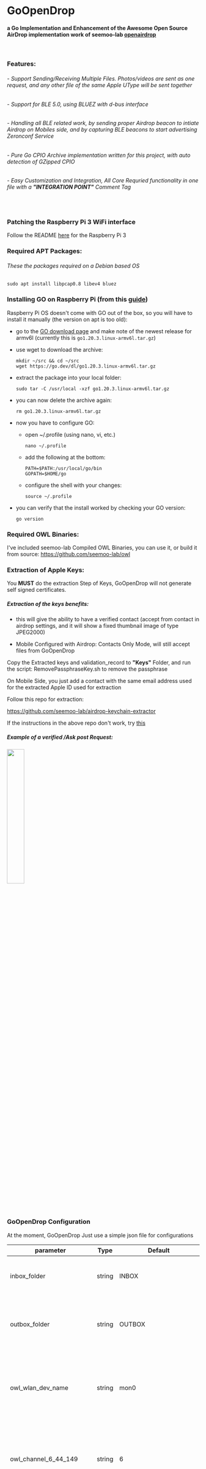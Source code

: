 
# GoOpenDrop


#### a Go Implementation and Enhancement of the Awesome Open Source AirDrop implementation work of seemoo-lab [openairdrop](https://github.com/seemoo-lab/opendrop)
<br/>

### Features:

###### - Support Sending/Receiving Multiple Files. Photos/videos are sent as one request, and any other file of the same Apple UType will be sent together

###### - Support for BLE 5.0, using BLUEZ with d-bus interface

###### - Handling all BLE related work, by sending proper Airdrop beacon to intiate Airdrop on Mobiles side, and by capturing BLE beacons to start advertising Zeronconf Service

###### - Pure Go CPIO Archive implementation written for this project, with auto detection of GZipped CPIO

###### - Easy Customization and Integration, All Core Requried functionality in one file with a **"INTEGRATION POINT"** Comment Tag

<br/>

### Patching the Raspberry Pi 3 WiFi interface

Follow the README [here](https://github.com/seemoo-lab/nexmon/blob/master/README.md) for the Raspberry Pi 3

### Required APT Packages:

###### These the packages required on a Debian based OS
```
sudo apt install libpcap0.8 libev4 bluez
```

### Installing GO on Raspberry Pi (from this [guide](https://www.jeremymorgan.com/tutorials/raspberry-pi/install-go-raspberry-pi/))

Raspberry Pi OS doesn't come with GO out of the box, so you will have to install it manually (the version on apt is too old):

- go to the [GO download page](https://golang.org/dl/) and make note of the newest release for armv6l (currently this is `go1.20.3.linux-armv6l.tar.gz`)

- use wget to download the archive:
  ```
  mkdir ~/src && cd ~/src
  wget https://go.dev/dl/go1.20.3.linux-armv6l.tar.gz
  ```

- extract the package into your local folder:
  ```
  sudo tar -C /usr/local -xzf go1.20.3.linux-armv6l.tar.gz
  ```

- you can now delete the archive again:
  ```
  rm go1.20.3.linux-armv6l.tar.gz
  ```

- now you have to configure GO:
	- open ~/.profile (using nano, vi, etc.)
	  ```
	  nano ~/.profile
	  ```
	- add the following at the bottom:
	  ```
	  PATH=$PATH:/usr/local/go/bin
	  GOPATH=$HOME/go
	  ```
	- configure the shell with your changes:
	  ```
	  source ~/.profile
	  ```

- you can verify that the install worked by checking your GO version:
  ```
  go version
  ```

### Required OWL Binaries:

I've included seemoo-lab Compiled OWL Binaries, you can use it, or build it from source:
https://github.com/seemoo-lab/owl
<br/>

### Extraction of Apple Keys:

You **MUST** do the extraction Step of Keys, GoOpenDrop will not generate self signed certificates.

##### Extraction of the keys benefits:
- this will give the ability to have a verified contact (accept from contact in airdrop settings, and it will show a fixed thumbnail image of type JPEG2000)

- Mobile Configured with Airdrop: Contacts Only Mode, will still accept files from GoOpenDrop


Copy the Extracted keys and validation_record to **"Keys"** Folder, and run the script: RemovePassphraseKey.sh to remove the passphrase

On Mobile Side, you just add a contact with the same email address used for the extracted Apple ID used for extraction

Follow this repo for extraction:

https://github.com/seemoo-lab/airdrop-keychain-extractor

If the instructions in the above repo don't work, try [this](https://github.com/seemoo-lab/airdrop-keychain-extractor/issues/2#issuecomment-1501217586)

##### Example of a verified /Ask post Request:

<img src="verified.png" width="30%" height="30%"></img>

<br/>

### GoOpenDrop Configuration

At the moment, GoOpenDrop Just use a simple json file for configurations

| parameter                   | Type   | Default                    |                                                                                                           |
| --------------------------- | ------ | -------------------------- | --------------------------------------------------------------------------------------------------------- |
| inbox_folder                | string | INBOX                      | This is the folder of the Received File from Mobile                                                       |
| outbox_folder               | string | OUTBOX                     | This is the Folder where GoOpenDrop will check for Sending Files to Mobile                                |
| owl_wlan_dev_name           | string | mon0                       | Wlan Interface Name to used for Owl, set to mon0 for nexmon patched interfaces                            |
| owl_channel_6_44_149        | string | 6                          | wlan Channel to used for Owl, currently always uses 6 no matter what you specify here                       |
| os_downloadedfiles_owner    | string | pi                         | Os Username to change received files owner to                                                             |
| awdl_interface_name         | string | awdl0                      | The Interface name to set Owl to                                                                          |
| thumbnail_picture_jp2       | string | fixed_thumbnail.jp2        | GoOpenDrop will use this file as thumbnail for /Ask requests, file should be of type JP2000, size 540x540 |
| ble_device                  | string | hci0                       | (The Raspberry Pi 3 bluetooth interface)                                                                  |
| airdrop_appleid             | string |                            | The Apple ID Account used in Extracting Keys, this used even for broadcasting proper BLE Beacons          |
| airdrop_email               | string |                            | Can be Same as Apple ID                                                                                   |
| airdrop_phone               | string |                            | any number will do                                                                                        |
| airdrop_server_hostname     | string | GoOpenDrop                 | The device Name that will appear which mobile phone discover GoOpenDrop                                   |
| airdrop_server_model        | string | MacbookPro5.1              | No need to modify this                                                                                    |
| airdrop_server_port         | int    | 8772                       | No need to modify this                                                                                    |
| apple_root_cert             | string | certs/apple_root_ca.pem    | Apple Root Certificate, already included in this repo                                                     |
| extracted_certififcate      | string | keys/certificate.pem       | Extracted Certificate                                                                                     |
| extracted_certkey           | string | keys/key_noenc.pem         | Extracted Certificate Key, after removing the encryption                                                  |
| extracted_validation_recoed | string | keys/validation_record.cms | Extracted Validation Record                                                                               |

<br/>

### Sending/Receving Files:

To Send Files, Create a folder in "OUTBOX" with the device name of the receiver, just drop any files there, they will be sent once the device is discovered.

Receiving, GoOpenDrop will accept any file and will create a folder in INBOX with the device name of the sender. You can customize this functionality by modifying the file:

###### main.go
```
func checkSender(name string) bool {
	// INTEGRATION POINT
	// ADD INTEGRATION HERE IF NEEDED, You can call your own API server to decide accept or reject /Ask request 
	return true 

}
```

### Build

To build simply run the scripts:
```
./Build_Linux64.sh
```
Or
```
./Build_Pi.sh
```

The build scripts will copy all required files along with the binary
to **out** folder

### Running

Before running, nexmon has to be started:
```
sudo iw phy `iw dev wlan0 info | gawk '/wiphy/ {printf "phy" $2}'` interface add mon0 type monitor
sudo ifconfig mon0 up
sudo nexutil -k6
```

For some reason the firmware patch unapplies on reboot, to fix run this script (as root, eg. using `sudo su`) when starting the pi (also in `./scripts/firmware-patch-boot.sh`):
```
cd /home/pi/nexmon/
source setup_env.sh
cd /home/pi/nexmon/patches/bcm43430a1/7_45_41_46/nexmon/
make install-firmware
sleep 5s
iw phy `iw dev wlan0 info | gawk '/wiphy/ {printf "phy" $2}'` interface add mon0 type monitor
sleep 5s
ifconfig mon0 up
nexutil -k6
```

At the moment, since GoOpenDrop restart BLE interface, wlan interface, it requires to run as Root. 

run GoOpenDrop compiled
```
sudo ./goopendrop ./config.json
```

### Issues/Limitations and security

* GoOpenDrop Require Running as Root, will try to fix this as soon as I find the correct capabilities to give the binary, or find a better solution to restart BLE and wlan interfaces
* Client Verification, GoOpenDrop Does not verify the client sending the files, this can easily be fixed by writing a custom TLS verification function, which will extract client details and verify it with received apple signature in received validation record
* since GoOpenDrop currently requires running as root, a client can use malicious device name, or malicious cpio archive and escape path or overwrite system files

### Tested Wifi Module :
* Raspberry Pi 3 WiFi module (BCM43430A1), patched with [nexmon](https://github.com/seemoo-lab/nexmon/)

### Tested Hardware/os:
* Raspberry Pi 3
